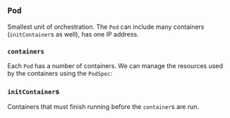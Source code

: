 ## `Pod`

Smallest unit of orchestration. The `Pod` can include many containers (`initContainer`s as well), has one IP address.


### `containers`

Each `Pod` has a number of containers. We can manage the resources used by the containers using the `PodSpec`:

### `initContainer`s

Containers that must finish running before the `container`s are run.